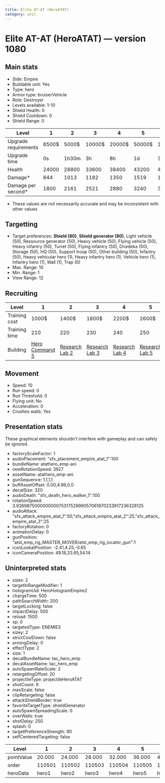 ```yaml
---
title: Elite AT-AT (HeroATAT)
category: unit
---
```


# Elite AT-AT (HeroATAT) — version 1080

## Main stats

  * Side: Empire
  * Buildable unit: Yes
  * Type: hero
  * Armor type: bruiserVehicle
  * Role: Destroyer
  * Levels available: 1-10
  * Shield Health: 0
  * Shield Cooldown: 0
  * Shield Range: 0

|Level               |1    |2    |3     |4     |5     |6      |7      |8      |9       |10      |
|--------------------|-----|-----|------|------|------|-------|-------|-------|--------|--------|
|Upgrade requirements|6500$|5000$|10000$|20000$|50000$|135000$|225000$|450000$|1500000$|2500000$|
|Upgrade time        |0s   |1h30m|3h    |8h    |1d    |3d     |5d     |1w     |1w3d    |2w      |
|Health              |24000|28800|33600 |38400 |43200 |48000  |52800  |57600  |62400   |72000   |
|Damage*             |844  |1013 |1182  |1350  |1519  |1688   |1857   |2025   |2194    |2532    |
|Damage per second*  |1800 |2161 |2521  |2880  |3240  |3601   |3961   |4320   |4680    |5401    |

* These values are not necessarily accurate and may be inconsistent with other values

## Targetting

  * Target preferences: **Shield (80)**, **Shield generator (80)**, Light vehicle (50), Ressource generator (50), Heavy vehicle (50), Flying vehicle (50), Heavy infantry (50), Turret (50), Flying infantry (50), Droideka (50), Storage (50), HQ (50), Support troop (50), Other building (50), Infantry (50), Heavy vehicular hero (1), Heavy infantry hero (1), Vehicle hero (1), Infantry hero (1), Wall (1), Trap (0)
  * Max. Range: 10
  * Min. Range: 1
  * View Range: 12

## Recruiting

|Level        |1                                           |2                                      |3                                      |4                                      |5                                      |6                                      |7                                      |8                                      |9                                      |10                                      |
|-------------|--------------------------------------------|---------------------------------------|---------------------------------------|---------------------------------------|---------------------------------------|---------------------------------------|---------------------------------------|---------------------------------------|---------------------------------------|----------------------------------------|
|Training cost|1000$                                       |1400$                                  |1800$                                  |2200$                                  |2600$                                  |3000$                                  |3400$                                  |3800$                                  |4200$                                  |4600$                                   |
|Training time|210                                         |220                                    |230                                    |240                                    |250                                    |260                                    |270                                    |280                                    |290                                    |300                                     |
|Building     |[Hero Command 5](empireTacticalCommand.html)|[Research Lab 2](empireOffenseLab.html)|[Research Lab 3](empireOffenseLab.html)|[Research Lab 4](empireOffenseLab.html)|[Research Lab 5](empireOffenseLab.html)|[Research Lab 6](empireOffenseLab.html)|[Research Lab 7](empireOffenseLab.html)|[Research Lab 8](empireOffenseLab.html)|[Research Lab 9](empireOffenseLab.html)|[Research Lab 10](empireOffenseLab.html)|

## Movement

  * Speed: 10
  * Run speed: 0
  * Run Threshold: 0
  * Flying unit: No
  * Acceleration: 0
  * Crushes walls: Yes

## Presentation stats

These graphical elements shouldn't interfere with gameplay and can safely be ignored.

  * factoryScaleFactor: 1
  * audioPlacement: "sfx_placement_empire_atat_1":100
  * bundleName: atathero_emp-ani
  * newRotationSpeed: 3927
  * assetName: atathero_emp-ani
  * gunSequence: 1,1,1,1
  * buffAssetOffset: 0.00,4.96,0.0
  * decalSize: 320
  * audioDeath: "sfx_death_hero_walker_1":100
  * rotationSpeed: 3.92698750000000007531752999057061970233917236328125
  * audioAttack: "sfx_attack_empire_atat_1":50,"sfx_attack_empire_atat_2":25,"sfx_attack_empire_atat_3":25
  * factoryRotation: 0
  * animationDelay: 0
  * gunPosition: "atst_emp_rig_MASTER_MOVER/atst_emp_rig_locator_gun":1
  * iconLookatPosition: -2.41,4.25,-0.65
  * iconCameraPosition: 49.18,33.65,54.14

## Uninterpreted stats

  * sizex: 2
  * targetInRangeModifier: 1
  * hologramUid: HeroHologramEmpire2
  * chargeTime: 500
  * pathSearchWidth: 200
  * targetLocking: false
  * impactDelay: 500
  * reload: 1500
  * xp: 0
  * targetedType: ENEMIES
  * sizey: 2
  * strictCoolDown: false
  * armingDelay: 0
  * effectType: 2
  * size: 1
  * decalBundleName: tac_hero_emp
  * decalAssetName: tac_hero_emp
  * autoSpawnRateScale: 2
  * retargetingOffset: 20
  * projectileType: projectileHeroATAT
  * shotCount: 8
  * maxScale: false
  * clipRetargeting: false
  * attackShieldBorder: true
  * favoriteTargetType: shieldGenerator
  * autoSpawnSpreadingScale: 0
  * overWalls: true
  * shotDelay: 250
  * splash: 0
  * targetPreferenceStrength: 90
  * selfCenteredTargeting: false

|Level     |1     |2     |3     |4     |5     |6     |7     |8     |9     |10    |
|----------|------|------|------|------|------|------|------|------|------|------|
|pointValue|20.000|24.000|28.000|32.000|36.000|40.000|44.000|48.000|52.000|60.000|
|order     |110501|110502|110503|110504|110505|110506|110507|110508|110509|110510|
|heroData  |hero1 |hero2 |hero3 |hero4 |hero5 |hero6 |hero7 |hero8 |hero9 |hero10|

